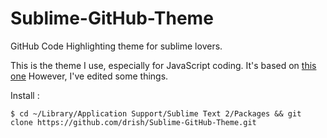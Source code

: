 Sublime-GitHub-Theme
======================

GitHub Code Highlighting theme for sublime lovers.

This is the theme I use, especially for JavaScript coding.
It's based on [this one](https://github.com/sbecker/github_editor_theme)
However, I've edited some things. 

Install :

``` $ cd ~/Library/Application Support/Sublime Text 2/Packages && git clone https://github.com/drish/Sublime-GitHub-Theme.git ```